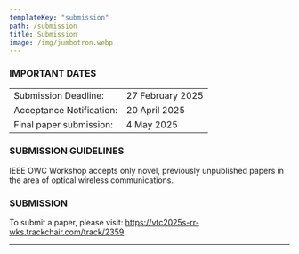 ```yaml
---
templateKey: "submission"
path: /submission
title: Submission
image: /img/jumbotron.webp
---
```


### IMPORTANT DATES

|                          |                                                 |
| ------------------------ | ----------------------------------------------- |
| Submission Deadline:     | 27 February 2025|
| Acceptance Notification: | 20 April 2025|
| Final paper submission:  | 4 May 2025|


<!-- 
Workshop paper submission due: 27 February 2025
A possible extension would be: 13 March 2025 (but only if we need it)
***Soft or Review deadline: 13 April 2025, please do not miss this one, it effects timelines.
Workshop paper acceptance notification: 20 April 2025
Final paper submission: 4 May 2025 
-->

### SUBMISSION GUIDELINES

IEEE OWC Workshop accepts only novel, previously unpublished papers in the area of optical wireless communications.

### SUBMISSION

To submit a paper, please visit: https://vtc2025s-rr-wks.trackchair.com/track/2359

---
